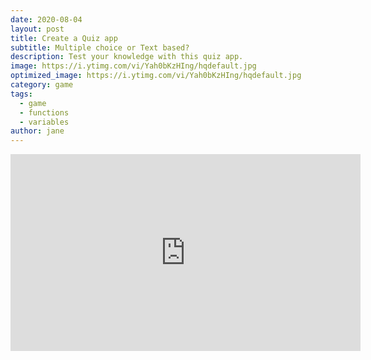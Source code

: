 ```yaml
---
date: 2020-08-04
layout: post
title: Create a Quiz app
subtitle: Multiple choice or Text based?
description: Test your knowledge with this quiz app.
image: https://i.ytimg.com/vi/Yah0bKzHIng/hqdefault.jpg
optimized_image: https://i.ytimg.com/vi/Yah0bKzHIng/hqdefault.jpg
category: game
tags:
  - game
  - functions
  - variables
author: jane
---
```


<iframe width="560" height="315" src="https://www.youtube.com/embed/Yah0bKzHIng" frameborder="0" allow="accelerometer; autoplay; encrypted-media; gyroscope; picture-in-picture" allowfullscreen></iframe>